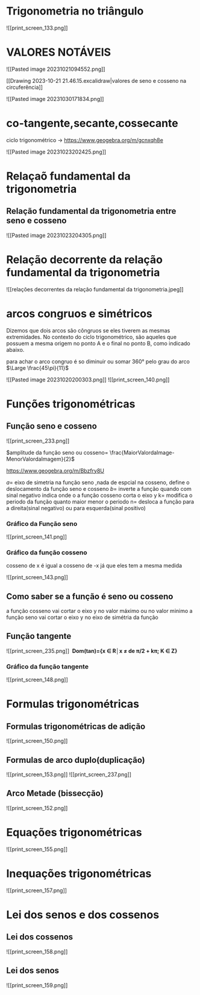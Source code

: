 
# Trigonometria no triângulo

![[print_screen_133.png]]
# VALORES NOTÁVEIS

![[Pasted image 20231021094552.png]]

[[Drawing 2023-10-21 21.46.15.excalidraw|valores de seno e cosseno na circuferência]]


![[Pasted image 20231030171834.png]]


# co-tangente,secante,cossecante

ciclo trigonométrico -> https://www.geogebra.org/m/gcnxqh8e

![[Pasted image 20231023202425.png]]

# Relaçaõ fundamental da trigonometria
## Relação fundamental da trigonometria entre seno e cosseno

![[Pasted image 20231023204305.png]]

# Relação decorrente da relação fundamental da trigonometria

![[relações decorrentes da relação fundamental da trigonometria.jpeg]]
# arcos congruos e simétricos

Dizemos que dois arcos são côngruos se eles tiverem as mesmas extremidades. No contexto do ciclo trigonométrico, são aqueles que possuem a mesma origem no ponto A e o final no ponto B, como indicado abaixo.

para achar o arco congruo é so diminuir ou somar  360° pelo grau do arco
$\Large \frac{45\pi}{11}$


![[Pasted image 20231020200303.png]]
![[print_screen_140.png]]



# Funções trigonométricas

## Função seno e cosseno

![[print_screen_233.png]]

$amplitude da função seno ou cosseno= \frac{MaiorValordaImage-MenorValordaImagem}{2}$

https://www.geogebra.org/m/Bbzfry8U

$a=$ eixo de simetria na função seno ,nada de espcial na cosseno, define o deslocamento da função seno e cosseno 
$b=$ inverte a função quando com sinal negativo indica onde o a função cosseno corta o eixo y
k= modifica o periodo da função quanto maior menor o periodo
n= desloca  a função para a direita(sinal negativo) ou para esquerda(sinal positivo)

### Gráfico da Função seno


![[print_screen_141.png]]

### Gráfico da função cosseno

cosseno de x é igual a cosseno de -x já que eles tem a mesma medida


![[print_screen_143.png]]







## Como saber se a função é seno ou cosseno
a função cosseno vai cortar o eixo y no valor máximo ou  no valor minimo
a função seno vai cortar o eixo y no eixo de simétria da função
## Função tangente 

![[print_screen_235.png]]
 **Dom(tan)={x ∈ R│x ≠ de π/2 + kπ; K ∈ Z}**



### Gráfico da função tangente

![[print_screen_148.png]]


# Formulas trigonométricas

## Formulas trigonométricas de adição

![[print_screen_150.png]]

## Formulas de arco duplo(duplicação)


![[print_screen_153.png]]
![[print_screen_237.png]]


## Arco Metade (bissecção)
![[print_screen_152.png]]


# Equações trigonométricas

![[print_screen_155.png]]


# Inequações trigonométricas

![[print_screen_157.png]]
# Lei dos senos e dos cossenos

## Lei dos cossenos

![[print_screen_158.png]]




## Lei dos senos

![[print_screen_159.png]]

